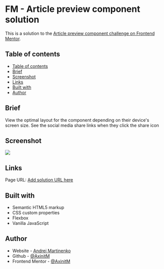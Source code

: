 # FM - Article preview component solution

This is a solution to the [Article preview component challenge on Frontend Mentor](https://www.frontendmentor.io/challenges/article-preview-component-dYBN_pYFT).

## Table of contents
- [Table of contents](#table-of-contents)
- [Brief](#brief)
- [Screenshot](#screenshot)
- [Links](#links)
- [Built with](#built-with)
- [Author](#author)

## Brief
View the optimal layout for the component depending on their device's screen size. 
See the social media share links when they click the share icon

## Screenshot

![](images/screenshot.jpg)

## Links

Page URL: [Add solution URL here](https://your-solution-url.com)

## Built with

- Semantic HTML5 markup
- CSS custom properties
- Flexbox
- Vanilla JavaScript

## Author

- Website - [Andrei Martinenko](https://www.frontender.biz)
- Github - [@AxinitM](https://www.frontendmentor.io/profile/AxinitM)
- Frontend Mentor - [@AxinitM](https://github.com/AxinitM)
